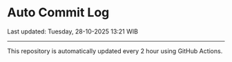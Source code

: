 # Auto Commit Log

Last updated: Tuesday, 28-10-2025 13:21 WIB

---

This repository is automatically updated every 2 hour using GitHub Actions.
